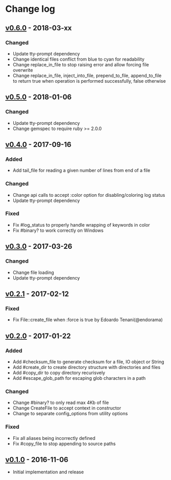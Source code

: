 # Change log

## [v0.6.0] - 2018-03-xx

### Changed
* Update tty-prompt dependency
* Change identical files conflict from blue to cyan for readability
* Change replace_in_file to stop raising error and allow forcing file overwrite
* Change replace_in_file, inject_into_file, prepend_to_file, append_to_file to return true when operation is performed successfully, false otherwise

## [v0.5.0] - 2018-01-06

### Changed
* Update tty-prompt dependency
* Change gemspec to require ruby >= 2.0.0

## [v0.4.0] - 2017-09-16

### Added
* Add tail_file for reading a given number of lines from end of a file

### Changed
* Change api calls to accept :color option for disabling/coloring log status
* Update tty-prompt dependency

### Fixed
* Fix #log_status to properly handle wrapping of keywords in color
* Fix #binary? to work correctly on Windows

## [v0.3.0] - 2017-03-26

### Changed
* Change file loading
* Update tty-prompt dependency

## [v0.2.1] - 2017-02-12

### Fixed
* Fix File::create_file when :force is true by Edoardo Tenani(@endorama)

## [v0.2.0] - 2017-01-22

### Added
* Add #checksum_file to generate checksum for a file, IO object or String
* Add #create_dir to create directory structure with directories and files
* Add #copy_dir to copy directory recurisvely
* Add #escape_glob_path for escaping glob characters in a path

### Changed
* Change #binary? to only read max 4Kb of file
* Change CreateFile to accept context in constructor
* Change to separate config_options from utility options

### Fixed
* Fix all aliases being incorrectly defined
* Fix #copy_file to stop appending to source paths

## [v0.1.0] - 2016-11-06

* Initial implementation and release

[v0.6.0]: https://github.com/piotrmurach/tty-file/compare/v0.5.0...v0.6.0
[v0.5.0]: https://github.com/piotrmurach/tty-file/compare/v0.4.0...v0.5.0
[v0.4.0]: https://github.com/piotrmurach/tty-file/compare/v0.3.0...v0.4.0
[v0.3.0]: https://github.com/piotrmurach/tty-file/compare/v0.2.1...v0.3.0
[v0.2.1]: https://github.com/piotrmurach/tty-file/compare/v0.2.0...v0.2.1
[v0.2.0]: https://github.com/piotrmurach/tty-file/compare/v0.1.0...v0.2.0
[v0.1.0]: https://github.com/piotrmurach/tty-file/compare/v0.1.0
